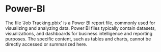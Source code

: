 # Power-BI
The file 'Job Tracking.pbix' is a Power BI report file, commonly used for visualizing and analyzing data. Power BI files typically contain datasets, visualizations, and dashboards for business intelligence and reporting purposes. The specific content, such as tables and charts, cannot be directly accessed or summarized here.
